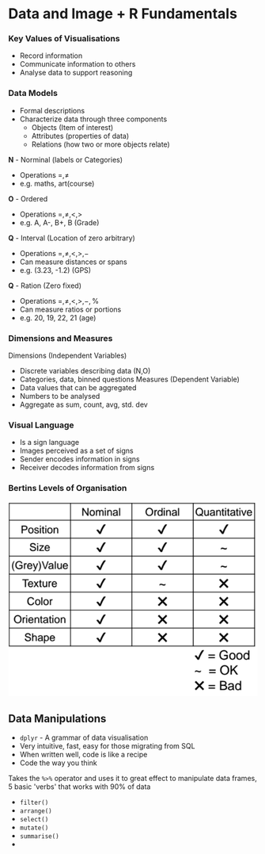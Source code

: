 # Data and Image + R Fundamentals

### Key Values of Visualisations
- Record information
- Communicate information to others
- Analyse data to support reasoning

### Data Models
- Formal descriptions
- Characterize data through three components
	- Objects (Item of interest)
	- Attributes (properties of data)
	- Relations (how two or more objects relate)


**N** - Norminal (labels or Categories)
- Operations $=, \ne$ 
- e.g. maths, art(course)

**O** - Ordered
- Operations  $=, \ne, <, >$ 
- e.g. A, A-, B+, B (Grade)

**Q** - Interval (Location of zero arbitrary)
- Operations  $=, \ne, <, >, -$ 
- Can measure distances or spans
- e.g. (3.23, -1.2) (GPS)

**Q** - Ration (Zero fixed)
- Operations  $=, \ne, <, >, -, \%$ 
- Can measure ratios or portions
- e.g. 20, 19, 22, 21 (age)

### Dimensions and Measures
Dimensions (Independent Variables)
- Discrete variables describing data (N,O)
- Categories, data, binned questions
Measures (Dependent Variable)
- Data values that can be aggregated
- Numbers to be analysed
- Aggregate as sum, count, avg, std. dev

### Visual Language
- Is a sign language
- Images perceived as a set of signs
- Sender encodes information in signs
- Receiver decodes information from signs

### Bertins Levels of Organisation
![](../_resources/3021_02.png)

## Data Manipulations
- `dplyr` - A grammar of data visualisation
- Very intuitive, fast, easy for those migrating from SQL
- When written well, code is like a recipe
- Code the way you think

Takes the `%>%` operator and uses it to great effect to manipulate data frames, 5 basic 'verbs' that works with 90% of data
- `filter()`
- `arrange()`
- `select()`
- `mutate()`
- `summarise()`
- 